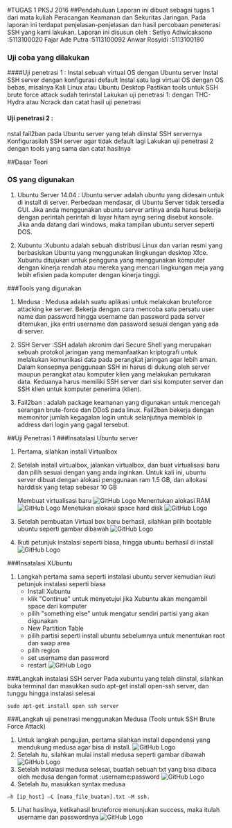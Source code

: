 
#TUGAS 1 PKSJ 2016
##Pendahuluan
Laporan ini dibuat sebagai tugas 1 dari mata kuliah Peracangan Keamanan dan Sekuritas Jaringan. Pada laporan ini terdapat penjelasan-penjelasan dan hasil percobaan peneterasi SSH yang kami lakukan. 
Laporan ini disusun oleh :
Setiyo Adiwicaksono		:5113100020
Fajar Ade Putra			:5113100092
Anwar Rosyidi			:5113100180

### Uji coba yang dilakukan
####Uji penetrasi 1 :
Instal sebuah virtual OS dengan Ubuntu server
Instal SSH server dengan konfigurasi default
Instal satu lagi virtual OS dengan OS bebas, misalnya Kali Linux atau Ubuntu Desktop
Pastikan tools untuk SSH brute force attack sudah terinstal
Lakukan uji penetrasi 1: dengan THC-Hydra atau Ncrack dan catat hasil uji penetrasi

#### Uji penetrasi 2 :
nstal fail2ban pada Ubuntu server yang telah diinstal SSH servernya
Konfigurasilah SSH server agar tidak default lagi
Lakukan uji penetrasi 2 dengan tools yang sama dan catat hasilnya


##Dasar Teori
### OS yang digunakan
1. Ubuntu Server 14.04 : Ubuntu server adalah ubuntu yang didesain untuk di install di server. Perbedaan mendasar, di Ubuntu Server tidak tersedia GUI. Jika anda menggunakan ubuntu server artinya anda harus bekerja dengan perintah perintah di layar hitam ayng sering disebut konsole. Jika anda datang dari windows, maka tampilan ubuntu server seperti DOS.

2. Xubuntu :Xubuntu adalah sebuah distribusi Linux dan varian resmi yang berbasiskan Ubuntu yang menggunakan lingkungan desktop Xfce. Xubuntu ditujukan untuk pengguna yang menggunakan komputer dengan kinerja rendah atau mereka yang mencari lingkungan meja yang lebih efisien pada komputer dengan kinerja tinggi.


###Tools yang digunakan
1. Medusa : Medusa adalah suatu aplikasi untuk melakukan bruteforce attacking ke server. Bekerja dengan cara mencoba satu persatu user name dan password hingga username dan password pada server ditemukan, jika entri username dan password sesuai dengan yang ada di server.

2. SSH Server :SSH adalah akronim dari Secure Shell yang merupakan sebuah protokol jaringan yang memanfaatkan kriptografi untuk melakukan komunikasi data pada perangkat jaringan agar lebih aman. Dalam konsepnya penggunaan SSH ini harus di dukung oleh server maupun perangkat atau komputer klien yang melakukan pertukaran data. Keduanya harus memiliki SSH server dari sisi komputer server dan SSH klien untuk komputer penerima (klien).

3. Fail2ban : adalah package keamanan yang digunakan untuk mencegah serangan brute-force dan DDoS pada linux. Fail2ban bekerja dengan memonitor jumlah kegagalan login untuk selanjutnya memblok ip address dari login yang gagal tersebut.

##Uji Penetrasi 1 
###Insatalasi Ubuntu server 
1. Pertama, silahkan install Virtualbox
2. Setelah install virtualbox, jalankan virtualbox, dan buat virtualisasi baru dan pilih sesuai dengan yang anda inginkan. Untuk kali ini, ubuntu server dibuat dengan alokasi penggunaan ram 1.5 GB, dan allokasi harddisk yang tetap sebesar 10 GB

	 Membuat virtualisasi baru
	![GitHub Logo](PKSJ/US1.JPG)
    Menentukan alokasi RAM
    ![GitHub Logo](PKSJ/US3.JPG)
    Menetukan alokasi space hard disk
    ![GitHub Logo](PKSJ/US7.JPG)
3. Setelah pembuatan Virtual box baru berhasil, silahkan pilih bootable ubuntu seperti gambar dibawah
	![GitHub Logo](PKSJ/US8.JPG)

4. Ikuti petunjuk instalasi seperti biasa, hingga ubuntu berhasil di install  	![GitHub Logo](PKSJ/US9.JPG)


###Insatalasi XUbuntu
1. Langkah pertama sama seperti instalasi ubuntu server kemudian ikuti petunjuk instalasi seperti biasa
	- Install Xubuntu
	- klik "Continue" untuk menyetujui jika Xubuntu akan mengambil space dari komputer
	- pilih  "something else" untuk mengatur sendiri partisi yang akan digunakan
	- New Partition Table
	- pilih partisi seperti install ubuntu sebelumnya untuk menentukan root dan swap area
	- pilih region
	- set username dan password
	- restart
![GitHub Logo](PKSJ/XUBUNTU.JPG)



###Langkah instalasi SSH server
Pada xubuntu yang telah diinstal, silahkan buka terminal dan masukkan sudo apt-get install open-ssh server, dan tunggu hingga instalasi selesai
```
sudo apt-get install open ssh server
```
###Langkah uji penetrasi menggunakan Medusa (Tools untuk SSH Brute Force Attack)
1. Untuk langkah pengujian, pertama silahkan install dependensi yang mendukung medusa agar bisa di install.
	![GitHub Logo](PKSJ/P1G2.JPG)
2.	Setelah itu, silahkan mulai install medusa seperti gambar dibawah
	![GitHub Logo](PKSJ/P1G1.JPG)
3.	Setelah instalasi medusa selesai, buatlah sebuah txt yang bisa dibaca oleh medusa dengan format :username:password
	![GitHub Logo](PKSJ/P1G3.JPG)
4.	Setelah itu, masukkan syntax medusa
```
–h [ip_host] –C [nama_file_buatan].txt –M ssh.
```
5. Lihat hasilnya, ketikahasil bruteforce menunjukan success, maka itulah username dan passwordnya
	![GitHub Logo](PKSJ/P1G4.JPG)